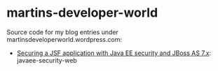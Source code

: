 martins-developer-world
=======================

Source code for my blog entries under martinsdeveloperworld.wordpress.com:

* [Securing a JSF application with Java EE security and JBoss AS 7.x](http://martinsdeveloperworld.wordpress.com/2013/12/28/securing-a-jsf-application-with-java-ee-security-and-jboss-as-7-x/): javaee-security-web